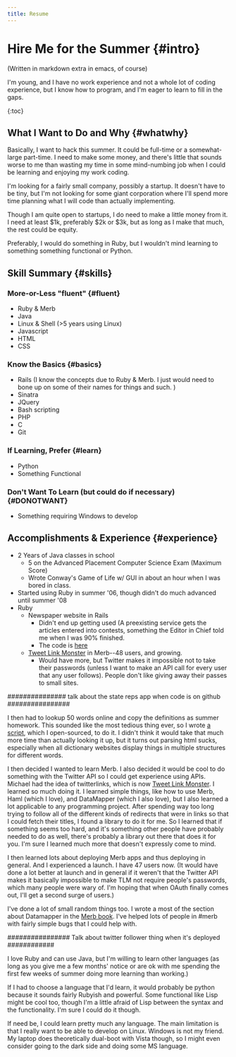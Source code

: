 ```yaml
---
title: Resume
---
```

Hire Me for the Summer         {#intro}
======================

(Written in markdown extra in emacs, of course)

I'm young, and I have no work experience and not a whole lot of coding experience, but I know how to program, and I'm eager to learn to fill in the gaps.

{:toc}

What I Want to Do and Why       {#whatwhy}
-------------------------

Basically, I want to hack this summer. It could be full-time or a somewhat-large part-time. I need to make some money, and there's little that sounds worse to me than wasting my time in some mind-numbing job when I could be learning and enjoying my work coding. 

I'm looking for a fairly small company, possibly a startup. It doesn't have to be tiny, but I'm not looking for some giant corporation where I'll spend more time planning what I will code than actually implementing. 

Though I am quite open to startups, I do need to make a little money from it. I need at least $1k, preferably $2k or $3k, but as long as I make that much, the rest could be equity. 

Preferably, I would do something in Ruby, but I wouldn't mind learning to something something functional or Python. 

Skill Summary  {#skills}
-------------

### More-or-Less "fluent" {#fluent}

* Ruby & Merb
* Java
* Linux & Shell (>5 years using Linux)
* Javascript
* HTML
* CSS

### Know the Basics {#basics}

* Rails (I know the concepts due to Ruby & Merb. I just would need to bone up on some of their names for things and such. )
* Sinatra
* JQuery
* Bash scripting
* PHP
* C
* Git

### If Learning, Prefer {#learn}

* Python
* Something Functional

### Don't Want To Learn (but could do if necessary) {#DONOTWANT}

* Something requiring Windows to develop


Accomplishments & Experience {#experience}
----------------------------

* 2 Years of Java classes in school
  * 5 on the Advanced Placement Computer Science Exam (Maximum Score)
  * Wrote Conway's Game of Life w/ GUI in about an hour when I was bored in class. 
* Started using Ruby in summer '06, though didn't do much advanced until summer '08
* Ruby
  * Newspaper website in Rails 
    * Didn't end up getting used (A preexisting service gets the articles entered into contests, something the Editor in Chief told me when I was 90% finished. 
    * The code is [here](https://github.com/jackowayed/bluestreak/tree)
  * [Tweet Link Monster](http://tweetlinkmonster.com/) in Merb--48 users, and growing. 
    * Would have more, but Twitter makes it impossible not to take their passwords (unless I want to make an API call for every user that any user follows). People don't like giving away their passes to small sites. 
  

############### talk about the state reps app when code is on github ################

I then had to lookup 50 words online and copy the definitions as summer homework. This sounded like the most tedious thing ever, so I wrote [a script](https://github.com/jackowayed/lookup/tree), which I open-sourced, to do it. I didn't think it would take that much more time than actually looking it up, but it turns out parsing html sucks, especially when all dictionary websites display things in multiple structures for different words. 

I then decided I wanted to learn Merb. I also decided it would be cool to do something with the Twitter API so I could get experience using APIs. Michael had the idea of twitterlinks, which is now [Tweet Link Monster](http://tweetlinkmonster.com/). I learned so much doing it. I learned simple things, like how to use Merb, Haml (which I love), and DataMapper (which I also love), but I also learned a lot applicable to any programming project. After spending way too long trying to follow all of the different kinds of redirects that were in links so that I could fetch their titles, I found a library to do it for me. So I learned that if something seems too hard, and it's something other people have probably needed to do as well, there's probably a library out there that does it for you. I'm sure I learned much more that doesn't expressly come to mind. 

I then learned lots about deploying Merb apps and thus deploying in general. And I experienced a launch. I have 47 users now. (It would have done a lot better at launch and in general if it weren't that the Twitter API makes it basically impossible to make TLM not require people's passwords, which many people were wary of. I'm hoping that when OAuth finally comes out, I'll get a second surge of users.)

I've done a lot of small random things too. I wrote a most of the section about Datamapper in the [Merb book](https://github.com/jackowayed/lookup/tree). I've helped lots of people in #merb with fairly simple bugs that I could help with. 

################ Talk about twitter follower thing when it's deployed ############

I love Ruby and can use Java, but I'm willing to learn other languages (as long as you give me a few months' notice or are ok with me spending the first few weeks of summer doing more learning than working.) 

If I had to choose a language that I'd learn, it would probably be python because it sounds fairly Rubyish and powerful. Some functional like Lisp might be cool too, though I'm a little afraid of Lisp between the syntax and the functionality. I'm sure I could do it though. 

If need be, I could learn pretty much any language. The main limitation is that I really want to be able to develop on Linux. Windows is not my friend. My laptop does theoretically dual-boot with Vista though, so I might even consider going to the dark side and doing some MS language. 


